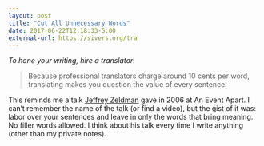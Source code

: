 ```yaml
---
layout: post
title: "Cut All Unnecessary Words"
date: 2017-06-22T12:18:33-5:00
external-url: https://sivers.org/tra
---
```


_To hone your writing, hire a translator_:

> Because professional translators charge around 10 cents per word, translating makes you question the value of every sentence.

This reminds me a talk [Jeffrey Zeldman](http://zeldman.com) gave in 2006 at An Event Apart. I can’t remember the name of the talk (or find a video), but the gist of it was:  labor over your sentences and leave in only the words that bring meaning. No filler words allowed. I think about his talk every time I write anything (other than my private notes).

